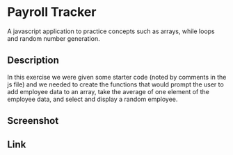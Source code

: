 # Payroll Tracker
A javascript application to practice concepts such as arrays, while loops and random number generation.

## Description
In this exercise we were given some starter code (noted by comments in the js file) and we needed to create the functions that would prompt the user to add employee data to an array, take the average of one element of the employee data, and select and display a random employee.

## Screenshot

## Link
